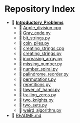 # Repository Index

- 📁 **[Introductory_Problems](https://github.com/HimanshuMude/CSES/blob/main/Introductory_Problems)**
  - 📄 [Apple_division.cpp](https://github.com/HimanshuMude/CSES/blob/main/Introductory_Problems/Apple_division.cpp)
  - 📄 [Gray_code.py](https://github.com/HimanshuMude/CSES/blob/main/Introductory_Problems/Gray_code.py)
  - 📄 [bit_strings.py](https://github.com/HimanshuMude/CSES/blob/main/Introductory_Problems/bit_strings.py)
  - 📄 [coin_piles.py](https://github.com/HimanshuMude/CSES/blob/main/Introductory_Problems/coin_piles.py)
  - 📄 [creating_strings.cpp](https://github.com/HimanshuMude/CSES/blob/main/Introductory_Problems/creating_strings.cpp)
  - 📄 [creating_strings.py](https://github.com/HimanshuMude/CSES/blob/main/Introductory_Problems/creating_strings.py)
  - 📄 [increasing_array.py](https://github.com/HimanshuMude/CSES/blob/main/Introductory_Problems/increasing_array.py)
  - 📄 [missing_number.py](https://github.com/HimanshuMude/CSES/blob/main/Introductory_Problems/missing_number.py)
  - 📄 [number_spiral.py](https://github.com/HimanshuMude/CSES/blob/main/Introductory_Problems/number_spiral.py)
  - 📄 [palindrome_reorder.py](https://github.com/HimanshuMude/CSES/blob/main/Introductory_Problems/palindrome_reorder.py)
  - 📄 [permutations.py](https://github.com/HimanshuMude/CSES/blob/main/Introductory_Problems/permutations.py)
  - 📄 [repetitions.py](https://github.com/HimanshuMude/CSES/blob/main/Introductory_Problems/repetitions.py)
  - 📄 [tower_of_hanoi.py](https://github.com/HimanshuMude/CSES/blob/main/Introductory_Problems/tower_of_hanoi.py)
  - 📄 [trailing_zeros.py](https://github.com/HimanshuMude/CSES/blob/main/Introductory_Problems/trailing_zeros.py)
  - 📄 [two_knights.py](https://github.com/HimanshuMude/CSES/blob/main/Introductory_Problems/two_knights.py)
  - 📄 [two_sets.py](https://github.com/HimanshuMude/CSES/blob/main/Introductory_Problems/two_sets.py)
  - 📄 [weird_algorithm.py](https://github.com/HimanshuMude/CSES/blob/main/Introductory_Problems/weird_algorithm.py)
- 📄 [README.md](https://github.com/HimanshuMude/CSES/blob/main/README.md)